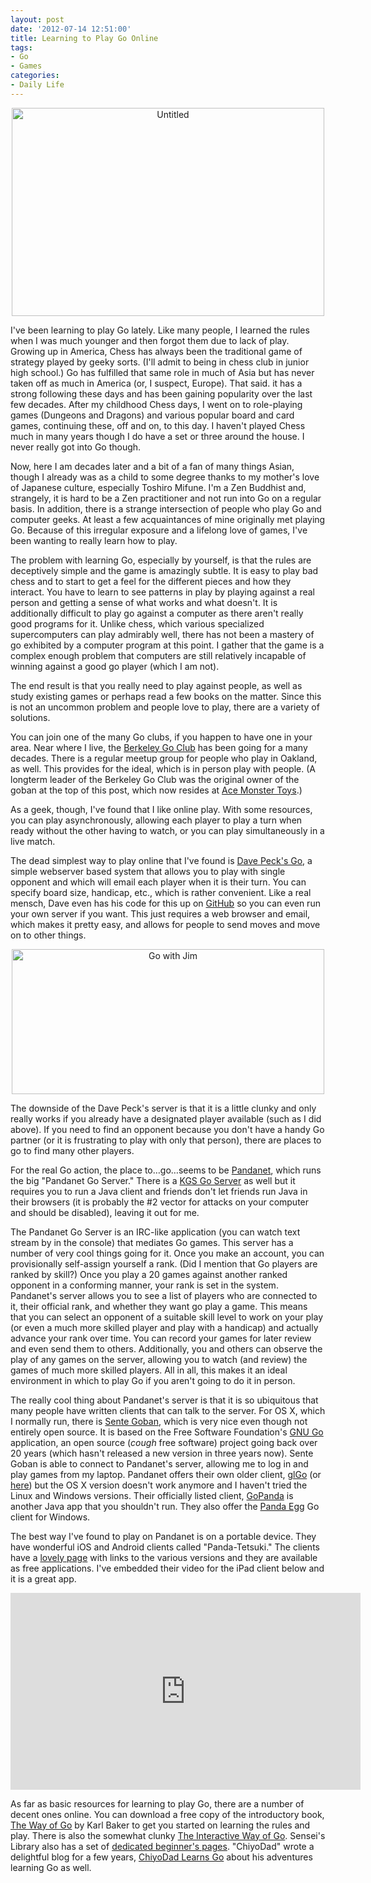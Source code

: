 ```yaml
--- 
layout: post
date: '2012-07-14 12:51:00'
title: Learning to Play Go Online
tags: 
- Go
- Games
categories:
- Daily Life
---
```

<p style="text-align:center"><a href="http://www.flickr.com/photos/albill/6931228150/" title="Untitled by albill, on Flickr"><img src="https://farm8.staticflickr.com/7073/6931228150_4e07e855c5.jpg" width="500" height="333" alt="Untitled"></a></p>

I've been learning to play Go lately. Like many people, I learned the rules when I was much younger and then forgot them due to lack of play. Growing up in America, Chess has always been the traditional game of strategy played by geeky sorts. (I'll admit to being in chess club in junior high school.) Go has fulfilled that same role in much of Asia but has never taken off as much in America (or, I suspect, Europe). That said. it has a strong following these days and has been gaining popularity over the last few decades. After my childhood Chess days, I went on to role-playing games (Dungeons and Dragons) and various popular board and card games, continuing these, off and on, to this day. I haven't played Chess much in many years though I do have a set or three around the house. I never really got into Go though. 

Now, here I am decades later and a bit of a fan of many things Asian, though I already was as a child to some degree thanks to my mother's love of Japanese culture, especially Toshiro Mifune. I'm a Zen Buddhist and, strangely, it is hard to be a Zen practitioner and not run into Go on a regular basis. In addition, there is a strange intersection of people who play Go and computer geeks. At least a few acquaintances of mine originally met playing Go. Because of this irregular exposure and a lifelong love of games, I've been wanting to really learn how to play.

The problem with learning Go, especially by yourself, is that the rules are deceptively simple and the game is amazingly subtle. It is easy to play bad chess and to start to get a feel for the different pieces and how they interact. You have to learn to see patterns in play by playing against a real person and getting a sense of what works and what doesn't. It is additionally difficult to play go against a computer as there aren't really good programs for it. Unlike chess, which various specialized supercomputers can play admirably well, there has not been a mastery of go exhibited by a computer program at this point. I gather that the game is a complex enough problem that computers are still relatively incapable of winning against a good go player (which I am not). 

The end result is that you really need to play against people, as well as study existing games or perhaps read a few books on the matter. Since this is not an uncommon problem and people love to play, there are a variety of solutions.

You can join one of the many Go clubs, if you happen to have one in your area. Near where I live, the [Berkeley Go Club](http://www.berkeleygoclub.org/) has been going for a many decades. There is a regular meetup group for people who play in Oakland, as well. This provides for the ideal, which is in person play with people. (A longterm leader of the Berkeley Go Club was the original owner of the goban at the top of this post, which now resides at [Ace Monster Toys](http://www.acemonstertoys.org).)

As a geek, though, I've found that I like online play. With some resources, you can play asynchronously, allowing each player to play a turn when ready without the other having to watch, or you can play simultaneously in a live match.

The dead simplest way to play online that I've found is [Dave Peck's Go](http://go.davepeck.org/), a simple webserver based system that allows you to play with single opponent and which will email each player when it is their turn. You can specify board size, handicap, etc., which is rather convenient. Like a real mensch, Dave even has his code for this up on [GitHub](https://github.com/davepeck/appengine-go) so you can even run your own server if you want. This just requires a web browser and email, which makes it pretty easy, and allows for people to send moves and move on to other things.

<p style="text-align:center"><a href="http://www.flickr.com/photos/albill/7569619328/" title="Go with Jim by albill, on Flickr"><img src="https://farm9.staticflickr.com/8148/7569619328_86443f5f7b.jpg" width="500" height="232" alt="Go with Jim"></a></p>

The downside of the Dave Peck's server is that it is a little clunky and only really works if you already have a designated player available (such as I did above). If you need to find an opponent because you don't have a handy Go partner (or it is frustrating to play with only that person), there are places to go to find many other players.

For the real Go action, the place to…go…seems to be [Pandanet](http://www.pandanet-igs.com/communities/pandanet), which runs the big "Pandanet Go Server." There is a [KGS Go Server](http://www.gokgs.com/) as well but it requires you to run a Java client and friends don't let friends run Java in their browsers (it is probably the #2 vector for attacks on your computer and should be disabled), leaving it out for me.

The Pandanet Go Server is an IRC-like application (you can watch text stream by in the console) that mediates Go games. This server has a number of very cool things going for it. Once you make an account, you can provisionally self-assign yourself a rank. (Did I mention that Go players are ranked by skill?) Once you play a 20 games against another ranked opponent in a conforming manner, your rank is set in the system. Pandanet's server allows you to see a list of players who are connected to it, their official rank, and whether they want go play a game. This means that you can select an opponent of a suitable skill level to work on your play (or even a much more skilled player and play with a handicap) and actually advance your rank over time. You can record your games for later review and even send them to others. Additionally, you and others can observe the play of any games on the server, allowing you to watch (and review) the games of much more skilled players. All in all, this makes it an ideal environment in which to play Go if you aren't going to do it in person.

The really cool thing about Pandanet's server is that it is so ubiquitous that many people have written clients that can talk to the server. For OS X, which I normally run, there is [Sente Goban](http://www.sente.ch/software/goban/), which is very nice even though not entirely open source. It is based on the Free Software Foundation's [GNU Go](http://www.gnu.org/software/gnugo/) application, an open source (*cough* free software) project going back over 20 years (which hasn't released a new version in three years now). Sente Goban is able to connect to Pandanet's server, allowing me to log in and play games from my laptop. Pandanet offers their own older client, [glGo](http://www.pandanet.co.jp/English/glgo/) (or [here](http://gobase.org/information/PandaNet/www2/InternetGo/MyPanda/Panda-glGo/)) but the OS X version doesn't work anymore and I haven't tried the Linux and Windows versions. Their officially listed client, [GoPanda](http://www.pandanet-igs.com/communities/gopanda/) is another Java app that you shouldn't run. They also offer the [Panda Egg](http://www.pandanet.co.jp/English/pandaegg.html) Go client for Windows.

The best way I've found to play on Pandanet is on a portable device. They have wonderful iOS and Android clients called "Panda-Tetsuki." The clients have a [lovely page](http://www.gentgo.be/tetsuki/) with links to the various versions and they are available as free applications. I've embedded their video for the iPad client below and it is a great app.

<div style="text-align:center"><object width="560" height="315"><param name="movie" value="http://www.youtube.com/v/7iLSeHu9itA?version=3&amp;hl=en_US&amp;rel=0"></param><param name="allowFullScreen" value="true"></param><param name="allowscriptaccess" value="always"></param><embed src="http://www.youtube.com/v/7iLSeHu9itA?version=3&amp;hl=en_US&amp;rel=0" type="application/x-shockwave-flash" width="560" height="315" allowscriptaccess="always" allowfullscreen="true"></embed></object></div>

As far as basic resources for learning to play Go, there are a number of decent ones online. You can download a free copy of the introductory book, [The Way of Go](http://www.usgo.org/way-go) by Karl Baker to get you started on learning the rules and play. There is also the somewhat clunky [The Interactive Way of Go](http://playgo.to/iwtg/en/). Sensei's Library also has a set of [dedicated beginner's pages](http://senseis.xmp.net/?PagesForBeginners). "ChiyoDad" wrote a delightful blog for a few years, [ChiyoDad Learns Go](http://chiyodad.blogspot.com/) about his adventures learning Go as well. 